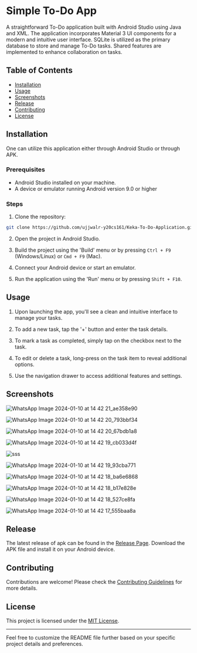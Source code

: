 # Simple To-Do App

A straightforward To-Do application built with Android Studio using Java and XML. The application incorporates Material 3 UI components for a modern and intuitive user interface. SQLite is utilized as the primary database to store and manage To-Do tasks. Shared features are implemented to enhance collaboration on tasks.

## Table of Contents

- [Installation](#installation)
- [Usage](#usage)
- [Screenshots](#screenshots)
- [Release](#release)
- [Contributing](#contributing)
- [License](#license)

## Installation

One can utilize this application either through Android Studio or through APK.

### Prerequisites

- Android Studio installed on your machine.
- A device or emulator running Android version 9.0 or higher

### Steps

1. Clone the repository:

```bash
git clone https://github.com/ujjwalr-y20cs161/Keka-To-Do-Application.git
```

2. Open the project in Android Studio.

3. Build the project using the 'Build' menu or by pressing `Ctrl + F9` (Windows/Linux) or `Cmd + F9` (Mac).

4. Connect your Android device or start an emulator.

5. Run the application using the 'Run' menu or by pressing `Shift + F10`.

## Usage

1. Upon launching the app, you'll see a clean and intuitive interface to manage your tasks.

2. To add a new task, tap the '+' button and enter the task details.

3. To mark a task as completed, simply tap on the checkbox next to the task.

4. To edit or delete a task, long-press on the task item to reveal additional options.

5. Use the navigation drawer to access additional features and settings.

## Screenshots

![WhatsApp Image 2024-01-10 at 14 42 21_ae358e90](https://github.com/ujjwalr-y20cs161/Keka-To-Do-Application/assets/95554295/14c0ef51-cc11-4df1-b701-487a191d4846)



![WhatsApp Image 2024-01-10 at 14 42 20_793bbf34](https://github.com/ujjwalr-y20cs161/Keka-To-Do-Application/assets/95554295/c1c6109a-e76c-42bd-a812-2ad2675278e2)


![WhatsApp Image 2024-01-10 at 14 42 20_67bdb1a8](https://github.com/ujjwalr-y20cs161/Keka-To-Do-Application/assets/95554295/325f7870-616a-43e6-ab12-d1e9e6f141be)



![WhatsApp Image 2024-01-10 at 14 42 19_cb033d4f](https://github.com/ujjwalr-y20cs161/Keka-To-Do-Application/assets/95554295/1c3d8fa5-caaa-4450-b3b2-8da217ae678c)


![sss](https://github.com/ujjwalr-y20cs161/Keka-To-Do-Application/assets/95554295/d63d004d-52b6-4aa2-a559-e7e780426063)





![WhatsApp Image 2024-01-10 at 14 42 19_93cba771](https://github.com/ujjwalr-y20cs161/Keka-To-Do-Application/assets/95554295/4ec04f52-3431-4ba8-84ce-cf6879db9f87)



![WhatsApp Image 2024-01-10 at 14 42 18_ba6e6868](https://github.com/ujjwalr-y20cs161/Keka-To-Do-Application/assets/95554295/fe784ae5-2f69-486e-8dd3-88a9271dc107)


![WhatsApp Image 2024-01-10 at 14 42 18_b17e828e](https://github.com/ujjwalr-y20cs161/Keka-To-Do-Application/assets/95554295/a260d07f-42a6-45a1-b8d3-f570e88dc23a)


![WhatsApp Image 2024-01-10 at 14 42 18_527ce8fa](https://github.com/ujjwalr-y20cs161/Keka-To-Do-Application/assets/95554295/6d6213d9-a12e-47a7-8179-5d259ff28f05)



![WhatsApp Image 2024-01-10 at 14 42 17_555baa8a](https://github.com/ujjwalr-y20cs161/Keka-To-Do-Application/assets/95554295/84c8942b-a80d-4657-8fb7-bed4c8c88c1c)


## Release

The latest release of apk can be found in the [Release Page](https://github.com/ujjwalr-y20cs161/Keka-To-Do-Application/releases). Download the APK file and install it on your Android device.

## Contributing

Contributions are welcome! Please check the [Contributing Guidelines](CONTRIBUTING.md) for more details.

## License

This project is licensed under the [MIT License](LICENSE).

---

Feel free to customize the README file further based on your specific project details and preferences.
